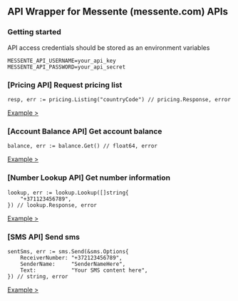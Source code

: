 ## API Wrapper for Messente (messente.com) APIs

### Getting started
API access credentials should be stored as an environment variables
```
MESSENTE_API_USERNAME=your_api_key
MESSENTE_API_PASSWORD=your_api_secret
```

### [Pricing API] Request pricing list
```
resp, err := pricing.Listing("countryCode") // pricing.Response, error
```

[Example >](https://github.com/kozjat/messente-go/blob/master/examples/pricing-list.go)

### [Account Balance API] Get account balance
```
balance, err := balance.Get() // float64, error
```

[Example >](https://github.com/kozjat/messente-go/blob/master/examples/balance.go)

### [Number Lookup API] Get number information
```
lookup, err := lookup.Lookup([]string{
    "+371123456789",
}) // lookup.Response, error
```

[Example >](https://github.com/kozjat/messente-go/blob/master/examples/number-lookup.go)

### [SMS API] Send sms
```
sentSms, err := sms.Send(&sms.Options{
    ReceiverNumber: "+372123456789",
    SenderName:     "SenderNameHere",
    Text:           "Your SMS content here",
}) // string, error
```

[Example >](https://github.com/kozjat/messente-go/blob/master/examples/send-sms.go)